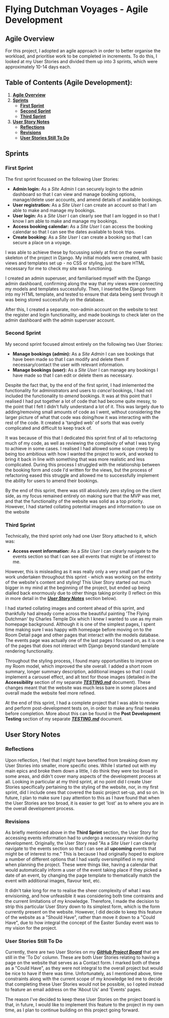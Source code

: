 # **Flying Dutchman Voyages - Agile Development**

## **Agile Overview**

For this project, I adopted an agile approach in order to better organise the workload, and prioritise work to be completed in increments. To do this, I looked at my User Stories and divided them up into 3 sprints, which were approximately 10-14 days each.

## **Table of Contents (Agile Development):**

1. [**Agile Overview**](#agile-overview)
1. [**Sprints**](#sprints)
    - [**First Sprint**](#site-validation)
    - [**Second Sprint**](#site-validation)
    - [**Third Sprint**](#site-validation)
1. [**User Story Notes**](#user-story-notes-and-revisions)
    - [**Reflections**](#reflections)
    - [**Revisions**](#revisions)
    - [**User Stories Still To Do**](#user-stories-still-in-process)

## **Sprints**

### **First Sprint**

The first sprint focussed on the following User Stories:

* **Admin login:** As a _Site Admin_ I can securely login to the admin dashboard so that I can view and manage booking options, manage/delete user accounts, and amend details of available bookings.
* **User registration:** As a _Site User_ I can create an account so that I am able to make and manage my bookings.
* **User login:** As a _Site User_ I can clearly see that I am logged in so that I know I am able to make and manage my bookings.
* **Access booking calendar:** As a _Site User_ I can access the booking calendar so that I can see the dates available to book trips.
* **Create booking:** As a _Site User_ I can create a booking so that I can secure a place on a voyage.

I was able to achieve these by focussing solely at first on the overall skeleton of the project in Django. My initial models were created, with basic views and templates set up - no CSS or styling, just the bare HTML necessary for me to check my site was functioning.

I created an admin superuser, and familiarised myself with the Django admin dashboard, confirming along the way that my views were connecting my models and templates successfully. Then, I inserted the Django form into my HTML template, and tested to ensure that data being sent through it was being stored successfully on the database.

After this, I created a separate, non-admin account on the website to test the register and login functionality, and made bookings to check later on the admin dashboard with the admin superuser account.

### **Second Sprint**

My second sprint focused almost entirely on the following two User Stories:

* **Manage bookings (admin):** As a _Site Admin_ I can see bookings that have been made so that I can modify and delete them if necessary/contact the user with relevant information.
* **Manage bookings (user):** As a _Site User_ I can manage any bookings I have made so that I can edit or delete them as necessary.

Despite the fact that, by the end of the first sprint, I had imlemented the functionality for administrators and users to _cancel_ bookings, I had not included the functionality to _amend_ bookings. It was at this point that I realised I had put together a lot of code that had become quite messy, to the point that I felt I didn't fully understand a lot of it. This was largely due to adding/removing small amounts of code as I went, without considering the larger picture of what that code was doing/how it was interacting with the rest of the code. It created a 'tangled web' of sorts that was overly complicated and difficult to keep track of.

It was because of this that I dedicated this sprint first of all to refactoring much of my code, as well as reviewing the complexity of what I was trying to achieve in some cases. I realised I had allowed some scope creep by being too ambitious with how I wanted the project to work, and worked to bring it back in line with something that was more realistic and less complicated. During this process I struggled with the relationship between the booking form and code I'd written for the views, but the process of refactoring eased this struggle and allowed me to successfully implement the ability for users to amend their bookings.

By the end of this sprint, there was still absolutely zero styling on the client side, as my focus remained entirely on making sure that the MVP was met, and that the functionality of the website was solid as a top priority. However, I had started collating potential images and information to use on the website

### **Third Sprint**

Technically, the third sprint only had one User Story attached to it, which was:

* **Access event information:** As a _Site User_ I can clearly navigate to the events section so that I can see all events that might be of interest to me.

However, this is misleading as it was really only a very small part of the work undertaken throughout this sprint - which was working on the entirity of the website's content and styling! This User Story started out much bigger in my mind at the beginning of the project, but ended up being dialled back enormously due to other things taking priority (I reflect on this in more detail in the [**_User Story Notes_**](#user-story-notes) section below).

I had started collating images and content ahead of this sprint, and thankfully had already come across the beautiful painting 'The Flying Dutchman' by Charles Temple Dix which I knew I wanted to use as my main homepage background. Although it is one of the simplest pages, I spent time making sure I was happy with homepage before moving on to the Room Detail page and other pages that interact with the models database. The events page was actually one of the last pages I focused on, as it is one of the pages that does not interact with Django beyond standard template rendering functionality.

Throughout the styling process, I found many opportunities to improve on my Room model, which improved the site overall. I added a short room summary, longer summary description, additional images so that I could implement a carousel effect, and alt text for those images (detailed in the **Accessibility** section of my separate [**_TESTING.md_**](TESTING.md) document). These changes meant that the website was much less bare in some places and overall made the website feel more refined.

At the end of this sprint, I had a complete project that I was able to review and perform post-development tests on, in order to make any final tweaks before completion. More about this can be found in the **Post Development Testing** section of my separate [**_TESTING.md_**](TESTING.md) document.

## **User Story Notes**

### **Reflections**

Upon reflection, I feel that I might have benefited from breaking down my User Stories into smaller, more specific ones. While I started out with my main epics and broke them down a little, I do think they were too broad in some areas, and didn't cover many aspects of the development process at all. Looking in particular at my third sprint, at no point did I create User Stories specifically pertaining to the styling of the website, nor, in my first sprint, did I include ones that covered the basic project set-up, and so on. In future, I plan to make sure I pay attention to this as I have found that when the User Stories are too broad, it is easier to get 'lost' as to where you are in the overall development process.

### **Revisions**

As briefly mentioned above in the **Third Sprint** section, the User Story for accessing events information had to undergo a necessary revision during development. Originally, the User Story read "As a _Site User_ I can clearly navigate to the events section so that I can see all **upcoming** events that might be of interest to me." This is because I had originally hoped to explore a number of different options that I had vastly oversimplified in my mind when planning the project. These were things like, having a calendar that would automatically inform a user of the event taking place if they picked a date of an event, by changing the page template to thematically match the event with additional images, flavour text, etc.

It didn't take long for me to realise the sheer complexity of what I was envisioning, and how unfeasible it was considering both time contraints and the current limitations of my knowledge. Therefore, I made the decision to strip this particular User Story down to its simplest form, which is the form currently present on the website. However, I did decide to keep this feature of the website as a "Should Have", rather than move it down to a "Could Have", due to how integral the concept of the Easter Sunday event was to my vision for the project.

### **User Stories Still To Do**

Currently, there are two User Stories on my [**_GitHub Project Board_**](https://github.com/users/emmacadavra/projects/3/views/1) that are still in the 'To Do' column. These are both User Stories relating to having a page on the website that serves as a Contact form. I marked both of these as a "Could Have", as they were not integral to the overall project but would be nice to have if there was time. Unfortunately, as I mentioned above, time constraints along with the current scope of my knowledge led me to decide that completing these User Stories would not be possible, so I opted instead to feature an email address on the 'About Us' and 'Events' pages.

The reason I've decided to keep these User Stories on the project board is that, in future, I would like to implement this feature to the project in my own time, as I plan to continue building on this project going forward.
